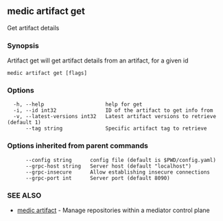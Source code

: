 ## medic artifact get

Get artifact details

### Synopsis

Artifact get will get artifact details from an artifact, for a given id

```
medic artifact get [flags]
```

### Options

```
  -h, --help                    help for get
  -i, --id int32                ID of the artifact to get info from
  -v, --latest-versions int32   Latest artifact versions to retrieve (default 1)
      --tag string              Specific artifact tag to retrieve
```

### Options inherited from parent commands

```
      --config string      config file (default is $PWD/config.yaml)
      --grpc-host string   Server host (default "localhost")
      --grpc-insecure      Allow establishing insecure connections
      --grpc-port int      Server port (default 8090)
```

### SEE ALSO

* [medic artifact](medic_artifact.md)	 - Manage repositories within a mediator control plane

